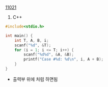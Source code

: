 [11021](https://www.acmicpc.net/problem/11021)

1. C++
```c++
#include<stdio.h>

int main() {
	int T, A, B, i;
	scanf("%d", &T);
	for (i = 1; i <= T; i++) {
		scanf("%d%d", &A, &B);
		printf("Case #%d: %d\n", i, A + B);
	}
}
```
- 출력부 위에 처럼 하면됨
